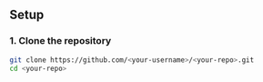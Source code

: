 ## Setup

### 1. Clone the repository
```bash
git clone https://github.com/<your-username>/<your-repo>.git
cd <your-repo>
